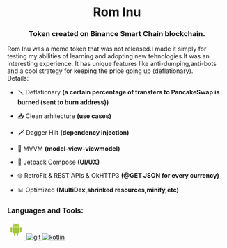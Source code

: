 <h1 align="center">Rom Inu</h1>
<h3 align="center">Token created on Binance Smart Chain blockchain.</h3>
Rom Inu was a meme token that was not released.I made it simply for testing my abilities of learning and adopting new tehnologies.It was an interesting experience. It has unique features like anti-dumping,anti-bots and a cool strategy for keeping the price going up (deflationary).
<br/>Details:</h3>

- 🪛 Deflationary **(a certain percentage of transfers to PancakeSwap is burned (sent to burn address))**

- 📥 Clean arhitecture **(use cases)**

- 🗡️ Dagger Hilt **(dependency injection)**

- 🧾 MVVM **(model-view-viewmodel)**

- 🎨 Jetpack Compose **(UI/UX)**

- 🌐 RetroFit & REST APIs & OkHTTP3 **(@GET JSON for every currency)**

- 📊 Optimized **(MultiDex,shrinked resources,minify,etc)**

<h3 align="left">Languages and Tools:</h3>
<p align="left"> <a href="https://developer.android.com" target="_blank" rel="noreferrer"> <img src="https://raw.githubusercontent.com/devicons/devicon/master/icons/android/android-original-wordmark.svg" alt="android" width="40" height="40"/> </a> <a href="https://git-scm.com/" target="_blank" rel="noreferrer"> <img src="https://www.vectorlogo.zone/logos/git-scm/git-scm-icon.svg" alt="git" width="40" height="40"/> </a> <a href="https://kotlinlang.org" target="_blank" rel="noreferrer"> <img src="https://www.vectorlogo.zone/logos/kotlinlang/kotlinlang-icon.svg" alt="kotlin" width="40" height="40"/> </a> </p>
